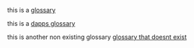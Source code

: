this is a [glossary](?anchor=DEXes)

this is a [dapps glossary](?anchor=Dapps)

this is another non existing glossary [glossary that doesnt exist](?anchor=test)
